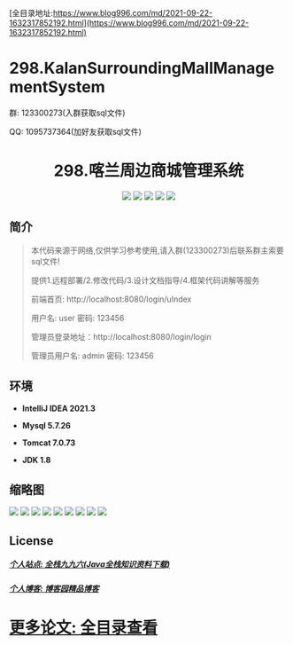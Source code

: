 [全目录地址:https://www.blog996.com/md/2021-09-22-1632317852192.html](https://www.blog996.com/md/2021-09-22-1632317852192.html)
# 298.KalanSurroundingMallManagementSystem

<p>群: 123300273(入群获取sql文件)</p>
<p>QQ: 1095737364(加好友获取sql文件)</p>

<p><h1 align="center">298.喀兰周边商城管理系统</h1></p>



<p align="center">
	<img src="https://img.shields.io/badge/jdk-1.8-orange.svg"/>
    <img src="https://img.shields.io/badge/spring-5.x-lightgrey.svg"/>
    <img src="https://img.shields.io/badge/springmvc-3.x-blue.svg"/>
    <img src="https://img.shields.io/badge/mybatis-5.x-yellow.svg"/>
    <img src="https://img.shields.io/badge/jsp-5.x-yellow.svg"/>
</p>

## 简介

> 本代码来源于网络,仅供学习参考使用,请入群(123300273)后联系群主索要sql文件!
>
> 提供1.远程部署/2.修改代码/3.设计文档指导/4.框架代码讲解等服务
>
> 前端首页: http://localhost:8080/login/uIndex
>
> 用户名: user   密码: 123456
>
> 管理员登录地址：http://localhost:8080/login/login
>
> 管理员用户名: admin   密码: 123456
>


## 环境

- <b>IntelliJ IDEA 2021.3</b>

- <b>Mysql 5.7.26</b>

- <b>Tomcat 7.0.73</b>

- <b>JDK 1.8</b>





## 缩略图

![](https://img2023.cnblogs.com/blog/588112/202311/588112-20231102132728323-1960155414.png)
![](https://img2023.cnblogs.com/blog/588112/202311/588112-20231102132732996-274730023.png)
![](https://img2023.cnblogs.com/blog/588112/202311/588112-20231102132737846-2031150739.png)
![](https://img2023.cnblogs.com/blog/588112/202311/588112-20231102132741382-1036376133.png)
![](https://img2023.cnblogs.com/blog/588112/202311/588112-20231102132747118-2066037307.png)
![](https://img2023.cnblogs.com/blog/588112/202311/588112-20231102132751154-494574586.png)
![](https://img2023.cnblogs.com/blog/588112/202311/588112-20231102132754910-904876469.png)
![](https://img2023.cnblogs.com/blog/588112/202311/588112-20231102132758640-1317798171.png)
![](https://img2023.cnblogs.com/blog/588112/202311/588112-20231102132802341-866103558.png)






## License

##### [个人站点: 全栈九九六(Java全栈知识资料下载)](https://www.blog996.com/)
##### [个人博客: 博客园精品博客](https://www.cnblogs.com/yysbolg/)
# [更多论文: 全目录查看](https://www.blog996.com/md/2021-09-22-1632317852192.html)


